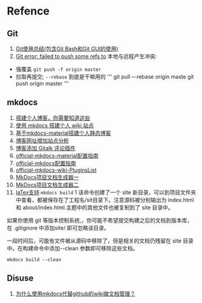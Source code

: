 # Refence
## Git

1. [Git使用总结(包含Git Bash和Git GUI的使用)](https://blog.csdn.net/KevinDGK/article/details/51606925?spm=1001.2014.3001.5502)
2. [Git error: failed to push some refs to](https://www.jianshu.com/p/c6f2e1ca2999)
本地与远程产生冲突:
- 强覆盖  `git push -f origin master`
- 拉取再提交; `--rebase` 到底是干嘛用的
'''
  git pull –-rebase origin maste
  git push origin master
'''

## mkdocs
1. [搭建个人博客，你需要知道这些](https://zhuanlan.zhihu.com/p/25744686)
1. [使用 mkdocs 搭建个人 wiki 站点](https://blog.csdn.net/u013051748/article/details/108804029)
2. [基于mkdocs-material搭建个人静态博客](https://zhuanlan.zhihu.com/p/56891725)
3. [博客网址增加站点分析](https://jueee.github.io/2020/08/2020-08-09-%E5%8D%9A%E5%AE%A2%E7%BD%91%E5%9D%80%E5%A2%9E%E5%8A%A0%E7%AB%99%E7%82%B9%E5%88%86%E6%9E%90/)
4. [博客添加 Gitalk 评论插件](https://zhuanlan.zhihu.com/p/111846728)
5. [official-mkdocs-material配置指南](https://squidfunk.github.io/mkdocs-material/creating-your-site/#minimal-configuration)
6. [official-mkdocs配置指南](https://www.mkdocs.org/user-guide/configuration/#introduction)
7. [official-mkdocs-wiki-PluginsList](https://github.com/mkdocs/mkdocs/wiki/MkDocs-Plugins)
7. [MkDocs项目文档生成器一](https://blog.csdn.net/KevinDGK/article/details/52388542)
8. [MkDocs项目文档生成器二](https://blog.csdn.net/KevinDGK/article/details/52419819?spm=1001.2014.3001.5502)
9. [laTex支持](https://blog.csdn.net/qq_43094622/article/details/112134442)
`mkdocs build` 
1
该命令创建了一个 site 新目录，可以到项目文件夹中查看，都被保存在了工程名/sit目录下。注意源码被分别输出为 index.html 和 about/index.html.主题中的其他文件也被复制到了 site 目录中。

如果你使用 git 等版本控制系统,，你可能不希望提交构建之后的文档到版本库，在 .gitignore 中添加site/ 即可忽略该目录。

一段时间后，可能有文件被从源码中移除了，但是相关的文档仍残留在 site 目录中。在构建命令中添加--clean 参数即可移除这些文档。

`mkdocs build --clean`
## Disuse
1. [为什么使用mkdocs代替github的wiki做文档管理？](https://www.cnblogs.com/zhaoqingqing/p/9898121.html)

